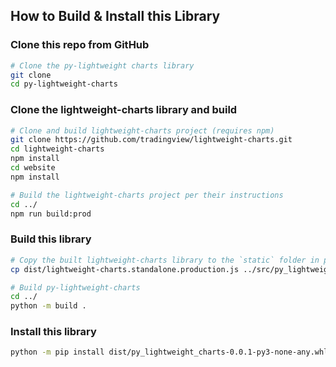 
## How to Build & Install this Library

### Clone this repo from GitHub
```bash
# Clone the py-lightweight charts library
git clone 
cd py-lightweight-charts
```

### Clone the lightweight-charts library and build
```bash
# Clone and build lightweight-charts project (requires npm)
git clone https://github.com/tradingview/lightweight-charts.git
cd lightweight-charts
npm install
cd website
npm install

# Build the lightweight-charts project per their instructions
cd ../
npm run build:prod
```

### Build this library
```bash
# Copy the built lightweight-charts library to the `static` folder in py-lightweight-charts
cp dist/lightweight-charts.standalone.production.js ../src/py_lightweight_charts/static

# Build py-lightweight-charts
cd ../
python -m build .
```

### Install this library
```bash
python -m pip install dist/py_lightweight_charts-0.0.1-py3-none-any.whl
```